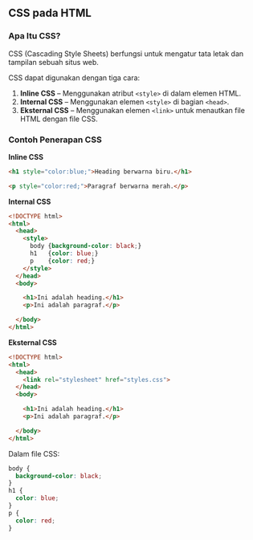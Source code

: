 ## CSS pada HTML

### Apa Itu CSS?

CSS (Cascading Style Sheets) berfungsi untuk mengatur tata letak dan tampilan sebuah situs web.

CSS dapat digunakan dengan tiga cara:

1. **Inline CSS** – Menggunakan atribut `<style>` di dalam elemen HTML.
2. **Internal CSS** – Menggunakan elemen `<style>` di bagian `<head>`.
3. **Eksternal CSS** – Menggunakan elemen `<link>` untuk menautkan file HTML dengan file CSS.

### Contoh Penerapan CSS

**Inline CSS**

```html
<h1 style="color:blue;">Heading berwarna biru.</h1>

<p style="color:red;">Paragraf berwarna merah.</p>
```

**Internal CSS**
```html
<!DOCTYPE html>
<html>
  <head>
    <style>
      body {background-color: black;}
      h1   {color: blue;}
      p    {color: red;}
    </style>
  </head>
  <body>

    <h1>Ini adalah heading.</h1>
    <p>Ini adalah paragraf.</p>

  </body>
</html>
```

**Eksternal CSS**

```html
<!DOCTYPE html>
<html>
  <head>
    <link rel="stylesheet" href="styles.css">
  </head>
  <body>

    <h1>Ini adalah heading.</h1>
    <p>Ini adalah paragraf.</p>

  </body>
</html>
```

Dalam file CSS:
```css
body {
  background-color: black;
}
h1 {
  color: blue;
}
p {
  color: red;
}
```